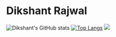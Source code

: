 # Dikshant Rajwal
![Dikshant's GitHub stats](https://github-readme-stats.vercel.app/api?username=drajwal1511&show_icons=true&theme=dark)
[![Top Langs](https://github-readme-stats.vercel.app/api/top-langs/?username=drajwal1511&layout=compact)](https://github.com/anuraghazra/github-readme-stats)
![](https://komarev.com/ghpvc/?username=drajwal1511)



